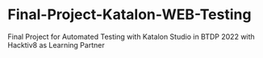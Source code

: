 # Final-Project-Katalon-WEB-Testing
Final Project for Automated Testing with Katalon Studio in BTDP 2022 with Hacktiv8 as Learning Partner

